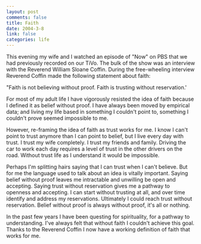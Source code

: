 ```yaml
--- 
layout: post
comments: false
title: Faith
date: 2004-3-8
link: false
categories: life
---
```

This evening my wife and I watched an episode of "Now" on PBS that we had previously recorded on our TiVo. The bulk of the show was an interview with the Reverend William Sloane Coffin. During the free-wheeling interview Reverend Coffin made the following statement about faith:

"Faith is not believing without proof. Faith is trusting without reservation.'

For most of my adult life I have vigorously resisted the idea of faith because I defined it as belief without proof. I have always been moved by empirical data; and living my life based in something I couldn't point to, something I couldn't prove seemed impossible to me.

However, re-framing the idea of faith as trust works for me. I know I can't point to trust anymore than I can point to belief, but I live every day with trust. I trust my wife completely. I trust my friends and family. Driving the car to work each day requires a level of trust in the other drivers on the road. Without trust life as I understand it would be impossible.

Perhaps I'm splitting hairs saying that I can trust when I can't believe. But for me the language used to talk about an idea is vitally important. Saying belief without proof leaves me intractable and unwilling be open and accepting. Saying trust without reservation gives me a pathway to openness and accepting. I can start without trusting at all, and over time identify and address my reservations. Ultimately I could reach trust without reservation. Belief without proof is always without proof, it's all or nothing.

In the past few years I have been questing for spirituality, for a pathway to understanding. I've always felt that without faith I couldn't achieve this goal. Thanks to the Reverend Coffin I now have a working definition of faith that works for me.
